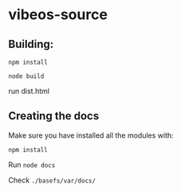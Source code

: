 # vibeos-source

## Building:

```npm install```

```node build```

run dist.html

## Creating the docs

Make sure you have installed all the modules with:

```npm install```

Run
```node docs```

Check ``./basefs/var/docs/``